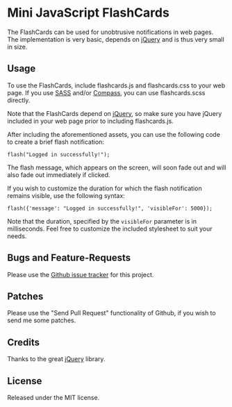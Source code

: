 # Mini JavaScript FlashCards

The FlashCards can be used for unobtrusive notifications in web pages. The implementation is very basic, depends on [jQuery](http://jquery.com/) and is thus very small in size.

## Usage

To use the FlashCards, include flashcards.js and flashcards.css to your web page. If you use [SASS](http://sass-lang.com) and/or [Compass](http://compass-style.org/), you can use flashcards.scss directly.

Note that the FlashCards depend on [jQuery](http://jquery.com/), so make sure you have jQuery included in your web page prior to including flashcards.js.

After including the aforementioned assets, you can use the following code to create a brief flash notification:

	flash("Logged in successfully!");

The flash message, which appears on the screen, will soon fade out and will also fade out immediately if clicked.

If you wish to customize the duration for which the flash notification remains visible, use the following syntax:

	flash({'message': "Logged in successfully!", 'visibleFor': 5000});

Note that the duration, specified by the `visibleFor` parameter is in milliseconds. Feel free to customize the included stylesheet to suit your needs.

## Bugs and Feature-Requests

Please use the [Github issue tracker](http://github.com/mitio/js-flashcards/issues) for this project.

## Patches

Please use the "Send Pull Request" functionality of Github, if you wish to send me some patches.

## Credits

Thanks to the great [jQuery](http://jquery.com/) library.

## License

Released under the MIT license.

